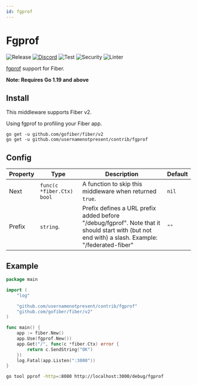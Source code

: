 ```yaml
---
id: fgprof
---
```


# Fgprof

![Release](https://img.shields.io/github/v/tag/gofiber/contrib?filter=fgprof*)
[![Discord](https://img.shields.io/discord/704680098577514527?style=flat&label=%F0%9F%92%AC%20discord&color=00ACD7)](https://gofiber.io/discord)
![Test](https://github.com/usernamenotpresent/contrib/workflows/Tests/badge.svg)
![Security](https://github.com/usernamenotpresent/contrib/workflows/Security/badge.svg)
![Linter](https://github.com/usernamenotpresent/contrib/workflows/Linter/badge.svg)

[fgprof](https://github.com/felixge/fgprof) support for Fiber.

**Note: Requires Go 1.19 and above**

## Install

This middleware supports Fiber v2.

Using fgprof to profiling your Fiber app.

```
go get -u github.com/gofiber/fiber/v2
go get -u github.com/usernamenotpresent/contrib/fgprof
```

## Config

| Property | Type                      | Description                                                                                                                                      | Default |
|----------|---------------------------|--------------------------------------------------------------------------------------------------------------------------------------------------|---------|
| Next     | `func(c *fiber.Ctx) bool` | A function to skip this middleware when returned `true`.                                                                                         | `nil`   |
| Prefix   | `string`.                 | Prefix defines a URL prefix added before "/debug/fgprof". Note that it should start with (but not end with) a slash. Example: "/federated-fiber" | `""`    |

## Example

```go
package main

import (
	"log"

	"github.com/usernamenotpresent/contrib/fgprof"
	"github.com/gofiber/fiber/v2"
)

func main() {
	app := fiber.New()
	app.Use(fgprof.New())
	app.Get("/", func(c *fiber.Ctx) error {
		return c.SendString("OK")
	})
	log.Fatal(app.Listen(":3000"))
}
```

```bash
go tool pprof -http=:8080 http://localhost:3000/debug/fgprof
```
